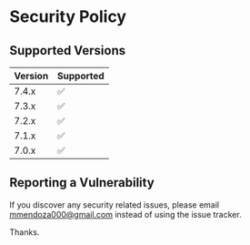 # Security Policy

## Supported Versions

| Version | Supported          |
| ------- | ------------------ |
| 7.4.x   | :white_check_mark: |
| 7.3.x   | :white_check_mark: |
| 7.2.x   | :white_check_mark: |
| 7.1.x   | :white_check_mark: |
| 7.0.x   | :white_check_mark: |


## Reporting a Vulnerability

If you discover any security related issues, please email mmendoza000@gmail.com instead of using the issue tracker.

Thanks.
